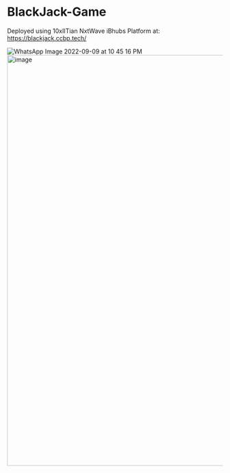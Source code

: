 # BlackJack-Game

Deployed using 10xIITian NxtWave iBhubs Platform at: https://blackjack.ccbp.tech/

![WhatsApp Image 2022-09-09 at 10 45 16 PM](https://user-images.githubusercontent.com/107251489/189408253-4efe4ee5-46b1-4707-9c7e-b2822524fcd1.jpeg)
<img width="960" alt="image" src="https://user-images.githubusercontent.com/107251489/189408276-62fb3060-4161-4e78-b0b0-1dad4ea352d6.png">


